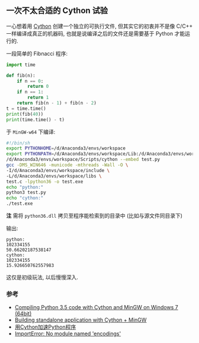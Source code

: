 ## 一次不太合适的 Cython 试验

一心想着用 [Cython][cython] 创建一个独立的可执行文件,
但其实它的初衷并不是像 C/C++ 一样编译成真正的机器码,
也就是说编译之后的文件还是需要基于 Python 才能运行的.

一段简单的 Fibnacci 程序:

```python
import time

def fib(n):
    if n == 0:
        return 0
    if n == 1:
        return 1
    return fib(n - 1) + fib(n - 2)
t = time.time()
print(fib(40))
print(time.time() - t)
```

于 `MinGW-w64` 下编译:

```sh
#!/bin/sh
export PYTHONHOME=/d/Anaconda3/envs/workspace
export PYTHONPATH=/d/Anaconda3/envs/workspace/Lib:/d/Anaconda3/envs/workspace/Lib/site-packages
/d/Anaconda3/envs/workspace/Scripts/cython --embed test.py
gcc -DMS_WIN646 -municode -mthreads -Wall -O \
-I/d/Anaconda3/envs/workspace/include \
-L/d/Anaconda3/envs/workspace/libs \
test.c -lpython36 -o test.exe
echo "python:"
python3 test.py
echo "cython:"
./test.exe
```

**注** 需将 `python36.dll` 拷贝至程序能检索到的目录中 (比如与源文件同目录下)

输出:

```
python:
102334155
50.66202187538147
cython:
102334155
15.926650762557983
```

这仅是初级玩法, 以后慢慢深入.

### 参考

- [Compiling Python 3.5 code with Cython and MinGW on Windows 7 (64bit)](https://stackoverflow.com/questions/34894094/compiling-python-3-5-code-with-cython-and-mingw-on-windows-7-64bit)
- [Building standalone application with Cython + MinGW](https://stackoverflow.com/questions/24219012/building-standalone-application-with-cython-mingw)
- [用Cython加速Python程序](http://www.cnblogs.com/yafengabc/p/6130849.html)
- [ImportError: No module named 'encodings'](https://stackoverflow.com/questions/38132755/importerror-no-module-named-encodings)

[cython]: http://cython.org/
